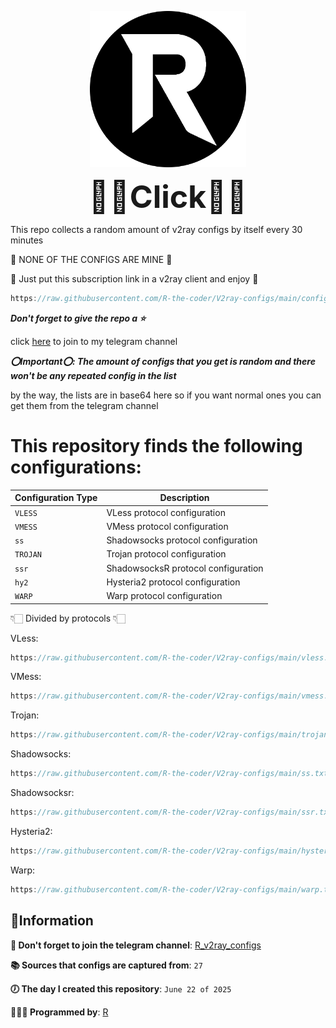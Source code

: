 <p align="center">
  <a href="https://t.me/R_v2ray_configs" target="_blank">
    <img src="https://github.com/R-the-coder/Galactic-Annihilator/blob/main/Screenshot/R.png" alt="Description" width="250"/>
  </a>
</p>

<p align="center">
  <strong><span style="font-size:50px;">☝🏻Click☝🏻</span></strong>
</p>

This repo collects a random amount of v2ray configs by itself every 30 minutes 

🚫 NONE OF THE CONFIGS ARE MINE 🚫

🍫 Just put this subscription link in a v2ray client and enjoy 🍫

```javascript
https://raw.githubusercontent.com/R-the-coder/V2ray-configs/main/config.txt
```

***Don't forget to give the repo a ⭐***

click [here](https://t.me/R_v2ray_configs) to join to my telegram channel

***⭕Important⭕: The amount of configs that you get is random and there won't be any repeated config in the list***

by the way, the lists are in base64 here so if you want normal ones you can get them from the telegram channel

# This repository finds the following configurations:

| Configuration Type | Description                            |
|--------------------|----------------------------------------|
| `VLESS`            | VLess protocol configuration           |
| `VMESS`            | VMess protocol configuration           |
| `ss`      | Shadowsocks protocol configuration     |
| `TROJAN`           | Trojan protocol configuration          |
| `ssr`     | ShadowsocksR protocol configuration    |
| `hy2`     | Hysteria2 protocol configuration    |
| `WARP`             | Warp protocol configuration            |

👇🏻 Divided by protocols 👇🏻

VLess:

```javascript
https://raw.githubusercontent.com/R-the-coder/V2ray-configs/main/vless.txt
```

VMess:

```javascript
https://raw.githubusercontent.com/R-the-coder/V2ray-configs/main/vmess.txt
```

Trojan:

```javascript
https://raw.githubusercontent.com/R-the-coder/V2ray-configs/main/trojan.txt
```

Shadowsocks:

```javascript
https://raw.githubusercontent.com/R-the-coder/V2ray-configs/main/ss.txt
```

Shadowsocksr:

```javascript
https://raw.githubusercontent.com/R-the-coder/V2ray-configs/main/ssr.txt
```

Hysteria2:

```javascript
https://raw.githubusercontent.com/R-the-coder/V2ray-configs/main/hysteria2.txt
```

Warp:

```javascript
https://raw.githubusercontent.com/R-the-coder/V2ray-configs/main/warp.txt
```

**🔵Information**
--------------------

**📢 Don't forget to join the telegram channel**: [R_v2ray_configs](https://t.me/R_v2ray_configs)

**📚 Sources that configs are captured from**: `27`

**🕖 The day I created this repository**: `June 22 of 2025`

**👩🏻‍💻 Programmed by**: [R](https://github.com/R-the-coder)
